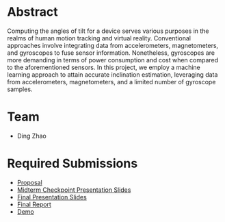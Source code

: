 # Abstract

Computing the angles of tilt for a device serves various purposes in the realms of human motion tracking and virtual reality. Conventional approaches involve integrating data from accelerometers, magnetometers, and gyroscopes to fuse sensor information. Nonetheless, gyroscopes are more demanding in terms of power consumption and cost when compared to the aforementioned sensors. In this project, we employ a machine learning approach to attain accurate inclination estimation, leveraging data from accelerometers, magnetometers, and a limited number of gyroscope samples.

# Team

* Ding Zhao

# Required Submissions

* [Proposal](proposal)
* [Midterm Checkpoint Presentation Slides](media/midterm_check.pdf)
* [Final Presentation Slides](media/Final_Presentation.pdf)
* [Final Report](report)
* [Demo](media/202A_demo.mov)
